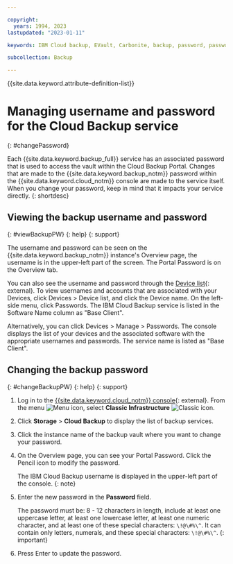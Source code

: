 ```yaml
---

copyright:
  years: 1994, 2023
lastupdated: "2023-01-11"

keywords: IBM Cloud backup, EVault, Carbonite, backup, password, password reset

subcollection: Backup

---
```

{{site.data.keyword.attribute-definition-list}}

# Managing username and password for the Cloud Backup service
{: #changePassword}

Each {{site.data.keyword.backup_full}} service has an associated password that is used to access the vault within the Cloud Backup Portal.
Changes that are made to the {{site.data.keyword.backup_notm}} password within the {{site.data.keyword.cloud_notm}} console are made to the service itself. When you change your password, keep in mind that it impacts your service directly.
{: shortdesc}

## Viewing the backup username and password
{: #viewBackupPW}
{: help}
{: support}

The username and password can be seen on the {{site.data.keyword.backup_notm}} instance's Overview page, the username is in the upper-left part of the screen. The Portal Password is on the Overview tab.

You can also see the username and password through the [Device list](https://cloud.ibm.com/gen1/infrastructure/devices){: external}. To view usernames and accounts that are associated with your Devices, click Devices > Device list, and click the Device name. On the left-side menu, click Passwords. The IBM Cloud Backup service is listed in the Software Name column as "Base Client".

Alternatively, you can click Devices > Manage > Passwords. The console displays the list of your devices and the associated software with the appropriate usernames and passwords. The service name is listed as "Base Client".

## Changing the backup password
{: #changeBackupPW}
{: help}
{: support}

1. Log in to the [{{site.data.keyword.cloud_notm}} console](https://{DomainName}){: external}. From the menu ![Menu icon](../icons/icon_hamburger.svg "Menu"), select **Classic Infrastructure** ![Classic icon](../icons/classic.svg "Classic").
2. Click **Storage** > **Cloud Backup** to display the list of backup services.
3. Click the instance name of the backup vault where you want to change your password.
4. On the Overview page, you can see your Portal Password. Click the Pencil icon to modify the password.

   The IBM Cloud Backup username is displayed in the upper-left part of the console.
   {: note}

5. Enter the new password in the **Password** field.

   The password must be: 8 - 12 characters in length, include at least one uppercase letter, at least one lowercase letter, at least one numeric character, and at least one of these special characters: `\!@\#%\^`. It can contain only letters, numerals, and these special characters: `\!@\#%\^`.
   {: important}

6. Press Enter to update the password.
